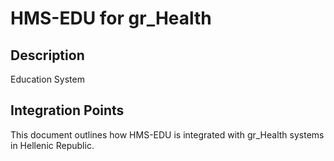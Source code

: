 # HMS-EDU for gr_Health

## Description

Education System

## Integration Points

This document outlines how HMS-EDU is integrated with gr_Health systems in Hellenic Republic.
